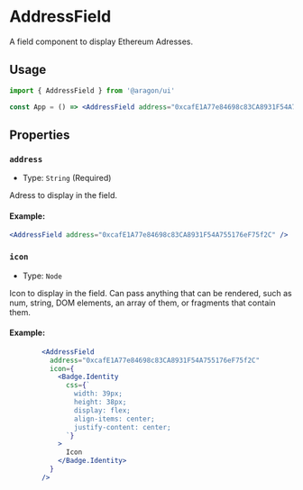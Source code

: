 # AddressField

A field component to display Ethereum Adresses.

## Usage

```jsx
import { AddressField } from '@aragon/ui'

const App = () => <AddressField address="0xcafE1A77e84698c83CA8931F54A755176eF75f2C"} />
```

## Properties

### `address`

* Type: `String` (Required)

Adress to display in the field.

#### Example:

```jsx
<AddressField address="0xcafE1A77e84698c83CA8931F54A755176eF75f2C" />
```

### `icon`

* Type: `Node`

Icon to display in the field. Can pass anything that can be rendered, such as num, string, DOM elements, an array of them, or fragments that contain them.

#### Example:

```jsx
        <AddressField
          address="0xcafE1A77e84698c83CA8931F54A755176eF75f2C"
          icon={
            <Badge.Identity
              css={`
                width: 39px;
                height: 38px;
                display: flex;
                align-items: center;
                justify-content: center;
              `}
            >
              Icon
            </Badge.Identity>
          }
        />
```
